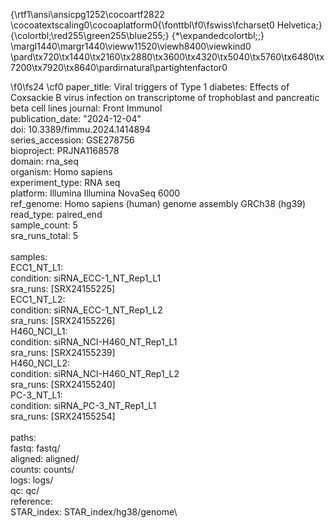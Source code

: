 {\rtf1\ansi\ansicpg1252\cocoartf2822
\cocoatextscaling0\cocoaplatform0{\fonttbl\f0\fswiss\fcharset0 Helvetica;}
{\colortbl;\red255\green255\blue255;}
{\*\expandedcolortbl;;}
\margl1440\margr1440\vieww11520\viewh8400\viewkind0
\pard\tx720\tx1440\tx2160\tx2880\tx3600\tx4320\tx5040\tx5760\tx6480\tx7200\tx7920\tx8640\pardirnatural\partightenfactor0

\f0\fs24 \cf0 paper_title: Viral triggers of Type 1 diabetes: Effects of Coxsackie B virus infection on transcriptome of trophoblast and pancreatic beta cell lines
journal: Front Immunol\
publication_date: "2024-12-04"\
doi: 10.3389/fimmu.2024.1414894\
series_accession: GSE278756\
bioproject: PRJNA1168578\
domain: rna_seq\
organism: Homo sapiens\
experiment_type: RNA seq\
platform: Illumina Illumina NovaSeq 6000\
ref_genome: Homo sapiens (human) genome assembly GRCh38 (hg39) \
read_type: paired_end\
sample_count: 5\
sra_runs_total: 5\
\
samples:\
  ECC1_NT_L1:\
    condition: siRNA_ECC-1_NT_Rep1_L1\
    sra_runs: [SRX24155225]\
  ECC1_NT_L2:\
    condition: siRNA_ECC-1_NT_Rep1_L2\
    sra_runs: [SRX24155226]\
  H460_NCI_L1:\
    condition: siRNA_NCI-H460_NT_Rep1_L1\
    sra_runs: [SRX24155239]\
  H460_NCI_L2:\
    condition: siRNA_NCI-H460_NT_Rep1_L2\
    sra_runs: [SRX24155240]\
  PC-3_NT_L1:\
    condition: siRNA_PC-3_NT_Rep1_L1\
    sra_runs: [SRX24155254]\
\
paths:\
  fastq: fastq/\
  aligned: aligned/\
  counts: counts/\
  logs: logs/\
  qc: qc/\
  reference:\
    STAR_index: STAR_index/hg38/genome\
